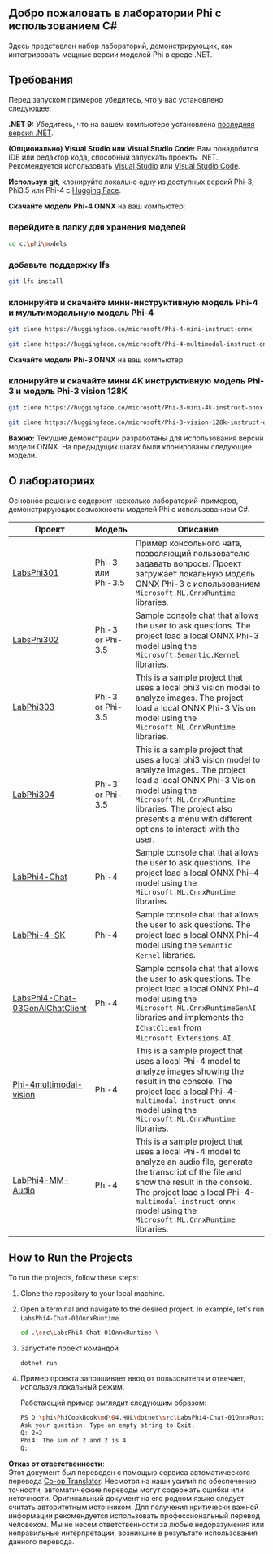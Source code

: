 <!--
CO_OP_TRANSLATOR_METADATA:
{
  "original_hash": "8fd4bbea0a970872d95cf189202589e1",
  "translation_date": "2025-03-27T16:25:29+00:00",
  "source_file": "md\\04.HOL\\dotnet\\readme.md",
  "language_code": "ru"
}
-->
## Добро пожаловать в лаборатории Phi с использованием C#

Здесь представлен набор лабораторий, демонстрирующих, как интегрировать мощные версии моделей Phi в среде .NET.

## Требования

Перед запуском примеров убедитесь, что у вас установлено следующее:

**.NET 9:** Убедитесь, что на вашем компьютере установлена [последняя версия .NET](https://dotnet.microsoft.com/download/dotnet?WT.mc_id=aiml-137032-kinfeylo).

**(Опционально) Visual Studio или Visual Studio Code:** Вам понадобится IDE или редактор кода, способный запускать проекты .NET. Рекомендуется использовать [Visual Studio](https://visualstudio.microsoft.com?WT.mc_id=aiml-137032-kinfeylo) или [Visual Studio Code](https://code.visualstudio.com?WT.mc_id=aiml-137032-kinfeylo).

**Используя git**, клонируйте локально одну из доступных версий Phi-3, Phi3.5 или Phi-4 с [Hugging Face](https://huggingface.co/collections/lokinfey/phi-4-family-679c6f234061a1ab60f5547c).

**Скачайте модели Phi-4 ONNX** на ваш компьютер:

### перейдите в папку для хранения моделей

```bash
cd c:\phi\models
```

### добавьте поддержку lfs

```bash
git lfs install 
```

### клонируйте и скачайте мини-инструктивную модель Phi-4 и мультимодальную модель Phi-4

```bash
git clone https://huggingface.co/microsoft/Phi-4-mini-instruct-onnx

git clone https://huggingface.co/microsoft/Phi-4-multimodal-instruct-onnx
```

**Скачайте модели Phi-3 ONNX** на ваш компьютер:

### клонируйте и скачайте мини 4K инструктивную модель Phi-3 и модель Phi-3 vision 128K

```bash
git clone https://huggingface.co/microsoft/Phi-3-mini-4k-instruct-onnx

git clone https://huggingface.co/microsoft/Phi-3-vision-128k-instruct-onnx-cpu
```

**Важно:** Текущие демонстрации разработаны для использования версий модели ONNX. На предыдущих шагах были клонированы следующие модели.

## О лабораториях

Основное решение содержит несколько лабораторий-примеров, демонстрирующих возможности моделей Phi с использованием C#.

| Проект | Модель | Описание |
| ------------ | -----------| ----------- |
| [LabsPhi301](../../../../../md/04.HOL/dotnet/src/LabsPhi301) | Phi-3 или Phi-3.5 | Пример консольного чата, позволяющий пользователю задавать вопросы. Проект загружает локальную модель ONNX Phi-3 с использованием `Microsoft.ML.OnnxRuntime` libraries. |
| [LabsPhi302](../../../../../md/04.HOL/dotnet/src/LabsPhi302) | Phi-3 or Phi-3.5 | Sample console chat that allows the user to ask questions. The project load a local ONNX Phi-3 model using the `Microsoft.Semantic.Kernel` libraries. |
| [LabPhi303](../../../../../md/04.HOL/dotnet/src/LabsPhi303) | Phi-3 or Phi-3.5 | This is a sample project that uses a local phi3 vision model to analyze images. The project load a local ONNX Phi-3 Vision model using the `Microsoft.ML.OnnxRuntime` libraries. |
| [LabPhi304](../../../../../md/04.HOL/dotnet/src/LabsPhi304) | Phi-3 or Phi-3.5 | This is a sample project that uses a local phi3 vision model to analyze images.. The project load a local ONNX Phi-3 Vision model using the `Microsoft.ML.OnnxRuntime` libraries. The project also presents a menu with different options to interacti with the user. | 
| [LabPhi4-Chat](../../../../../md/04.HOL/dotnet/src/LabsPhi4-Chat-01OnnxRuntime) | Phi-4 | Sample console chat that allows the user to ask questions. The project load a local ONNX Phi-4 model using the `Microsoft.ML.OnnxRuntime` libraries. |
| [LabPhi-4-SK](../../../../../md/04.HOL/dotnet/src/LabsPhi4-Chat-02SK) | Phi-4 | Sample console chat that allows the user to ask questions. The project load a local ONNX Phi-4 model using the `Semantic Kernel` libraries. |
| [LabsPhi4-Chat-03GenAIChatClient](../../../../../md/04.HOL/dotnet/src/LabsPhi4-Chat-03GenAIChatClient) | Phi-4 | Sample console chat that allows the user to ask questions. The project load a local ONNX Phi-4 model using the `Microsoft.ML.OnnxRuntimeGenAI` libraries and implements the `IChatClient` from `Microsoft.Extensions.AI`. |
| [Phi-4multimodal-vision](../../../../../md/04.HOL/dotnet/src/LabsPhi4-MultiModal-01Images) | Phi-4 | This is a sample project that uses a local Phi-4 model to analyze images showing the result in the console. The project load a local Phi-4-`multimodal-instruct-onnx` model using the `Microsoft.ML.OnnxRuntime` libraries. |
| [LabPhi4-MM-Audio](../../../../../md/04.HOL/dotnet/src/LabsPhi4-MultiModal-02Audio) | Phi-4 |This is a sample project that uses a local Phi-4 model to analyze an audio file, generate the transcript of the file and show the result in the console. The project load a local Phi-4-`multimodal-instruct-onnx` model using the `Microsoft.ML.OnnxRuntime` libraries. |

## How to Run the Projects

To run the projects, follow these steps:

1. Clone the repository to your local machine.

1. Open a terminal and navigate to the desired project. In example, let's run `LabsPhi4-Chat-01OnnxRuntime`.

    ```bash
    cd .\src\LabsPhi4-Chat-01OnnxRuntime \
    ```

1. Запустите проект командой

    ```bash
    dotnet run
    ```

1. Пример проекта запрашивает ввод от пользователя и отвечает, используя локальный режим.

   Работающий пример выглядит следующим образом:

   ```bash
   PS D:\phi\PhiCookBook\md\04.HOL\dotnet\src\LabsPhi4-Chat-01OnnxRuntime> dotnet run
   Ask your question. Type an empty string to Exit.
   Q: 2+2
   Phi4: The sum of 2 and 2 is 4.
   Q:
   ```

**Отказ от ответственности**:  
Этот документ был переведен с помощью сервиса автоматического перевода [Co-op Translator](https://github.com/Azure/co-op-translator). Несмотря на наши усилия по обеспечению точности, автоматические переводы могут содержать ошибки или неточности. Оригинальный документ на его родном языке следует считать авторитетным источником. Для получения критически важной информации рекомендуется использовать профессиональный перевод человеком. Мы не несем ответственности за любые недоразумения или неправильные интерпретации, возникшие в результате использования данного перевода.